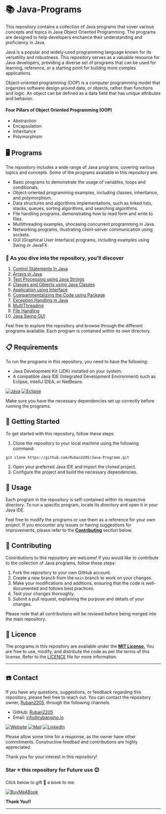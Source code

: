 # 📚 Java-Programs

This repository contains a collection of Java programs that cover various concepts and topics in Java Object Oriented Programming. The programs are designed to help developers enchance their understanding and proficiency in Java. 

Java is a popular and widely-used programming language known for its versatility and robustness. This repository serves as a valuable resource for Java developers, providing a diverse set of programs that can be used for learning, reference, or a starting point for buildng more complex applications. 

Object-oriented programming (OOP) is a computer programming model that organizes software design around data, or objects, rather than functions and logic. An object can be defined as a data field that has unique attributes and behavior.

#### Four Pillars of Object Oriented Programming (OOP)

- Abstraction 
- Encapsulation
- Inheritance 
- Polymorphism

## 🖥️ Programs

The repository includes a wide range of Java programs, covering various topics and concepts. Some of the programs available in this repository are: 

- Basic programs to demonstrate the usage of variables, loops and conditionals. 
- Object-oriented programming examples, including classes, inheritance, and polymorphism. 
- Data structures and algorithms implementations, such as linked lists, stacks, queues, sorting algorithms, and searching algorithms. 
- File handling programs, demonstrating how to read form and write to files. 
- Multithreading examples, shocasing concurrent programming in Java. 
- Networking programs, illustrating client-server communication using sockets. 
- GUI (Graphical User Interface) programs, including examples using Swing or JavaFX. 

### 🎯 As you dive into the repository, you'll discover

1. [Control Statements In Java](/1-Control-Statements-in-Java)
2. [Arrays in Java](/2-Arrays-in-java)
3. [Text Processing using Java Strings](/3-Text-processing-using-java-strings)
4. [Classes and Objects using Java Classes](/4-Classes-and-Objects-in-Java)
5. [Application using Interface](/5-Application-using-Interface)
6. [Compartmentalizing the Code using Package](/6-Compartmentalizing-the-Code-using-package)
7. [Exception Handling in Java](/7-Exception-handling-in-Java)
8. [MultiThreading](/8-MultiThreading)
9. [File Handling](/9-FileHandling)
10. [Java Swing GUI](/10-JavaSwingGUI)

Feel free to explore the repository and browse through the different programs available. Each program is contained within its own directory. 

## 📋 Requirements

To run the programs in this repository, you need to have the following: 

- Java Development Kit (JDK) installed on your system. 
- A compatible Java IDE (Integrated Development Environment) such as Eclipse, IntelliJ IDEA, or NetBeans. 

[![Java](https://img.shields.io/badge/Java-ED8B00?style=for-the-badge&logo=java&logoColor=white)](https://github.com/Ruban2205/Java-Programs)
[![Eclipse](https://img.shields.io/badge/Eclipse-2C2255?style=for-the-badge&logo=eclipse&logoColor=white)](https://github.com/Ruban2205/Java-Programs)

Make sure you have the necessary dependencies set up correctly before running the programs. 

## 🚀 Getting Started 

To get started with this repository, follow these steps: 

1. Clone the repository to your local machine using the following command: 
```
git clone https://github.com/Ruban2205/Java-Programs.git
```
2. Open your preferred Java IDE and import the cloned project. 
3. Configure the project and build the necessary dependencies. 

## 🔧 Usage

Each program in the repository is self-contained within its respective directory. To run a specific program, locate its directory and open it in your Java IDE. 

Feel free to modify the programs or use them as a reference for your own project. If you encounter any issues or having suggestions for improvements, please refer to the <ins>**Contributing**</ins> section below. 

## 🤝 Contributing 

Contributions to this repository are welcome! If you would like to contribute to the collection of Java programs, follow these steps: 

1. Fork the repository to your own GitHub account. 
2. Create a new branch from the ```main``` branch to work on your changes. 
3. Make your modifications and additions, ensuring that the code is well-documented and follows best practices. 
4. Test your changes thoroughly. 
5. Submit a pull request, explaining the purpose and details of your changes. 

Please note that all contributions will be reviewd before being merged into the main repository. 

## 📄 Licence

The programs in this repository are available under the <ins>**MIT License.**</ins> You are free to use, modify, and distribute the code as per the terms of this license. Refer to the [LICENCE](/LICENCE) file for more information. 

<hr/>

## ☎️ Contact 

If you have any questions, suggestions, or feedback regarding this repository, please feel free to reach out. You can contact the repository owner, [Ruban2205](https://github.com/Ruban2205), through the following channels. 

- GitHub: [Ruban2205](https://github.com/Ruban2205)
- Email: [info@rubangino.in](https://mailto:info@rubangino.in/)

[![Website](https://img.shields.io/badge/website-000000?style=for-the-badge&logo=About.me&logoColor=white)](https://rubangino.in/)
[![Mail](https://img.shields.io/badge/Email-D14836?style=for-the-badge&logo=gmail&logoColor=white)](mailto:info@rubangino.in)
[![LinkedIn](https://img.shields.io/badge/LinkedIn-0077B5?style=for-the-badge&logo=linkedin&logoColor=white)](https://www.linkedin.com/in/ruban-gino-singh/)

Please allow some time for a response, as the owner have other commitments. 
Constructive feedbad and contributions are highly appreciated. 

Thank you for your interest in this repository!

### Star ⭐ this repository for Future use 😊

Click below to gift 🎁 a book to me.

[![BuyMeABook](https://img.shields.io/badge/Buy%20Me%20a%20Book-ffdd00?style=for-the-badge&logo=buy-me-a-book&logoColor=black)
](https://bit.ly/3M5jxLd)

**Thank You!!**

<hr/>
